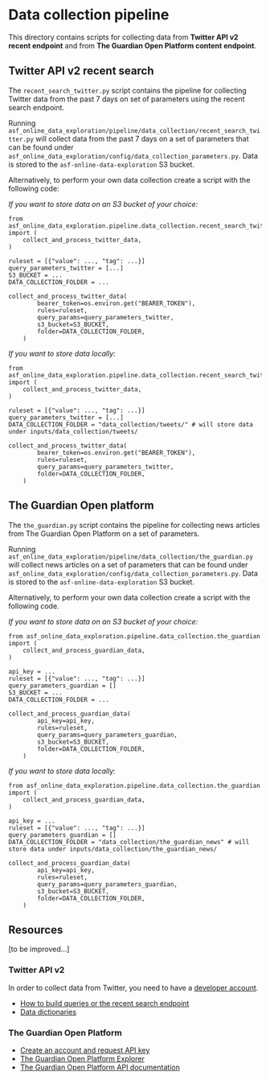 # Data collection pipeline

This directory contains scripts for collecting data from **Twitter API v2 recent endpoint** and from **The Guardian Open Platform content endpoint**.

## Twitter API v2 recent search

The `recent_search_twitter.py` script contains the pipeline for collecting Twitter data from the past 7 days on set of parameters using the recent search endpoint.

Running `asf_online_data_exploration/pipeline/data_collection/recent_search_twitter.py` will collect data from the past 7 days on a set of parameters that can be found under `asf_online_data_exploration/config/data_collection_parameters.py`. Data is stored to the `asf-online-data-exploration` S3 bucket.

Alternatively, to perform your own data collection create a script with the following code:

_If you want to store data on an S3 bucket of your choice:_

```
from asf_online_data_exploration.pipeline.data_collection.recent_search_twitter import (
    collect_and_process_twitter_data,
)

ruleset = [{"value": ..., "tag": ...}]
query_parameters_twitter = [...]
S3_BUCKET = ...
DATA_COLLECTION_FOLDER = ...

collect_and_process_twitter_data(
        bearer_token=os.environ.get("BEARER_TOKEN"),
        rules=ruleset,
        query_params=query_parameters_twitter,
        s3_bucket=S3_BUCKET,
        folder=DATA_COLLECTION_FOLDER,
    )
```

_If you want to store data locally:_

```
from asf_online_data_exploration.pipeline.data_collection.recent_search_twitter import (
    collect_and_process_twitter_data,
)

ruleset = [{"value": ..., "tag": ...}]
query_parameters_twitter = [...]
DATA_COLLECTION_FOLDER = "data_collection/tweets/" # will store data under inputs/data_collection/tweets/

collect_and_process_twitter_data(
        bearer_token=os.environ.get("BEARER_TOKEN"),
        rules=ruleset,
        query_params=query_parameters_twitter,
        folder=DATA_COLLECTION_FOLDER,
    )
```

## The Guardian Open platform

The `the_guardian.py` script contains the pipeline for collecting news articles from The Guardian Open Platform on a set of parameters.

Running `asf_online_data_exploration/pipeline/data_collection/the_guardian.py` will collect news articles on a set of parameters that can be found under `asf_online_data_exploration/config/data_collection_parameters.py`. Data is stored to the `asf-online-data-exploration` S3 bucket.

Alternatively, to perform your own data collection create a script with the following code.

_If you want to store data on an S3 bucket of your choice:_

```
from asf_online_data_exploration.pipeline.data_collection.the_guardian import (
    collect_and_process_guardian_data,
)

api_key = ...
ruleset = [{"value": ..., "tag": ...}]
query_parameters_guardian = []
S3_BUCKET = ...
DATA_COLLECTION_FOLDER = ...

collect_and_process_guardian_data(
        api_key=api_key,
        rules=ruleset,
        query_params=query_parameters_guardian,
        s3_bucket=S3_BUCKET,
        folder=DATA_COLLECTION_FOLDER,
    )

```

_If you want to store data locally:_

```
from asf_online_data_exploration.pipeline.data_collection.the_guardian import (
    collect_and_process_guardian_data,
)

api_key = ...
ruleset = [{"value": ..., "tag": ...}]
query_parameters_guardian = []
DATA_COLLECTION_FOLDER = "data_collection/the_guardian_news" # will store data under inputs/data_collection/the_guardian_news/

collect_and_process_guardian_data(
        api_key=api_key,
        rules=ruleset,
        query_params=query_parameters_guardian,
        s3_bucket=S3_BUCKET,
        folder=DATA_COLLECTION_FOLDER,
    )
```

## Resources

[to be improved...]

### Twitter API v2

In order to collect data from Twitter, you need to have a [developer account](https://developer.twitter.com/en/portal/petition/essential/basic-info).

- [How to build queries or the recent search endpoint](https://developer.twitter.com/en/docs/twitter-api/tweets/search/integrate/build-a-query)
- [Data dictionaries](https://developer.twitter.com/en/docs/twitter-api/data-dictionary/object-model/tweet)

### The Guardian Open Platform

- [Create an account and request API key](https://open-platform.theguardian.com/access/)
- [The Guardian Open Platform Explorer](https://open-platform.theguardian.com/explore/)
- [The Guardian Open Platform API documentation](https://open-platform.theguardian.com/documentation/)
